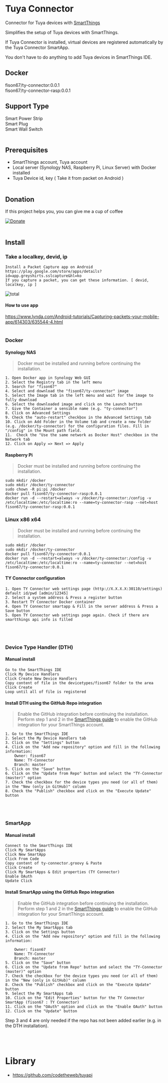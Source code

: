 # Tuya Connector

Connector for Tuya devices with [SmartThings](https://www.smartthings.com/getting-started)

Simplifies the setup of Tuya devices with SmartThings.<br/>

If Tuya Connector is installed, virtual devices are registered automatically by the Tuya Connector SmartApp.<br/>

You don't have to do anything to add Tuya devices in SmartThings IDE.

## Docker
fison67/ty-connector:0.0.1</br>
fison67/ty-connector-rasp:0.0.1</br>

## Support Type
Smart Power Strip<br/>
Smart Plug<br/>
Smart Wall Switch<br/><br/>

## Prerequisites
* SmartThings account, Tuya account
* Local server (Synology NAS, Raspberry Pi, Linux Server) with Docker installed
* Tuya Device id, key ( Take it from packet on Android )
<br/><br/>

## Donation
If this project helps you, you can give me a cup of coffee<br/>

[![Donate](https://img.shields.io/badge/Donate-PayPal-green.svg)](https://paypal.me/fison67)
<br/><br/>

## Install

### Take a localkey, devid, ip
```
Install a Packet Capture app on Android
https://play.google.com/store/apps/details?id=app.greyshirts.sslcapture&hl=ko
If you capture a packet, you can get these information. [ devid, localkey, ip ]
```
![total](./imgs/tuya-packet-capture.jpg)
<br/>
#### How to use app
https://www.lynda.com/Android-tutorials/Capturing-packets-your-mobile-app/614303/635544-4.html
<br/><br/>

### Docker

#### Synology NAS
> Docker must be installed and running before continuing the installation. <br/>

```
1. Open Docker app in Synology Web GUI
2. Select the Registry tab in the left menu
3. Search for "fison67"
4. Select and download the "fison67/ty-connector" image 
5. Select the Image tab in the left menu and wait for the image to fully download
6. Select the downloaded image and click on the Launch button
7. Give the Container a sensible name (e.g. "ty-connector")
8. Click on Advanced Settings
9. Check the "auto-restart" checkbox in the Advanced Settings tab
10. Click on Add Folder in the Volume tab and create a new folder (e.g. /docker/ty-connector) for the configuration files. Fill in "/config" in the Mount path field.
11.  Check the "Use the same network as Docker Host" checkbox in the Network tab
12. Click on Apply => Next => Apply
```

#### Raspberry Pi
> Docker must be installed and running before continuing the installation.

```
sudo mkdir /docker
sudo mkdir /docker/ty-connector
sudo chown -R pi:pi /docker
docker pull fison67/ty-connector-rasp:0.0.1
docker run -d --restart=always -v /docker/ty-connector:/config -v /etc/localtime:/etc/localtime:ro --name=ty-connector-rasp --net=host fison67/ty-connector-rasp:0.0.1
```

### Linux x86 x64

> Docker must be installed and running before continuing the installation.

```
sudo mkdir /docker
sudo mkdir /docker/ty-connector
docker pull fison67/ty-connector:0.0.1
docker run -d --restart=always -v /docker/ty-connector:/config -v /etc/localtime:/etc/localtime:ro --name=ty-connector --net=host fison67/ty-connector:0.0.1
```


#### TY Connector configuration
```
1. Open TY Connector web settings page (http://X.X.X.X:30110/settings) default id/pwd [admin/12345]
2. Select a system address & Press a register button
3. Restart TY Connector Docker container
4. Open TY Connector smartapp & Fill in the server address & Press a Save button
5. Open TY Connector web settings page again. Check if there are smartthings api info is filled
```
<br/><br/>
### Device Type Handler (DTH)

#### Manual install
```
Go to the SmartThings IDE
Click My Device Handlers
Click Create New Device Handlers
Copy content of file in the devicetypes/fison67 folder to the area
Click Create
Loop until all of file is registered
```

#### Install DTH using the GitHub Repo integration

> Enable the GitHub integration before continuing the installation. Perform step 1 and 2 in the [SmartThings guide](https://docs.smartthings.com/en/latest/tools-and-ide/github-integration.html#step-1-enable-github-integration) to enable the GitHub integration for your SmartThings account.

```
1. Go to the SmartThings IDE
2. Select the My Device Handlers tab
3. Click on the "Settings" button
4. Click on the "Add new repository" option and fill in the following information:
    Owner: fison67
    Name: TY-Connector
    Branch: master
5. Click on the "Save" button
6. Click on the "Update from Repo" button and select the "TY-Connector (master)" option
7. Check the checkbox for the device types you need (or all of them) in the "New (only in GitHub)" column
8. Check the "Publish" checkbox and click on the "Execute Update" button
```
<br/><br/>

### SmartApp

#### Manual install
```
Connect to the SmartThings IDE
Click My SmartApps
Click New SmartApp
Click From Code
Copy content of ty-connector.groovy & Paste
Click Create
Click My SmartApps & Edit properties (TY Connector)
Enable OAuth
Update Click
```

#### Install SmartApp using the GitHub Repo integration
> Enable the GitHub integration before continuing the installation. Perform step 1 and 2 in the [SmartThings guide](https://docs.smartthings.com/en/latest/tools-and-ide/github-integration.html#step-1-enable-github-integration) to enable the GitHub integration for your SmartThings account.

```
1. Go to the SmartThings IDE
2. Select the My SmartApps tab
3. Click on the Settings button
4. Click on the "Add new repository" option and fill in the following information:

    Owner: fison67
    Name: TY-Connector
    Branch: master
5. Click on the "Save" button
6. Click on the "Update from Repo" button and select the "TY-Connector (master)" option
7. Check the checkbox for the device types you need (or all of them) in the "New (only in GitHub)" column
8. Check the "Publish" checkbox and click on the "Execute Update" button
9. Select the My SmartApps tab
10. Click on the "Edit Properties" button for the TY Connector SmartApp (fison67 : TY Connector)
11. Click on the "OAuth" option and click on the "Enable OAuth" button
12. Click on the "Update" button
```
Step 3 and 4 are only needed if the repo has not been added earlier (e.g. in the DTH installation).



<br/><br/>

# Library
- https://github.com/codetheweb/tuyapi

